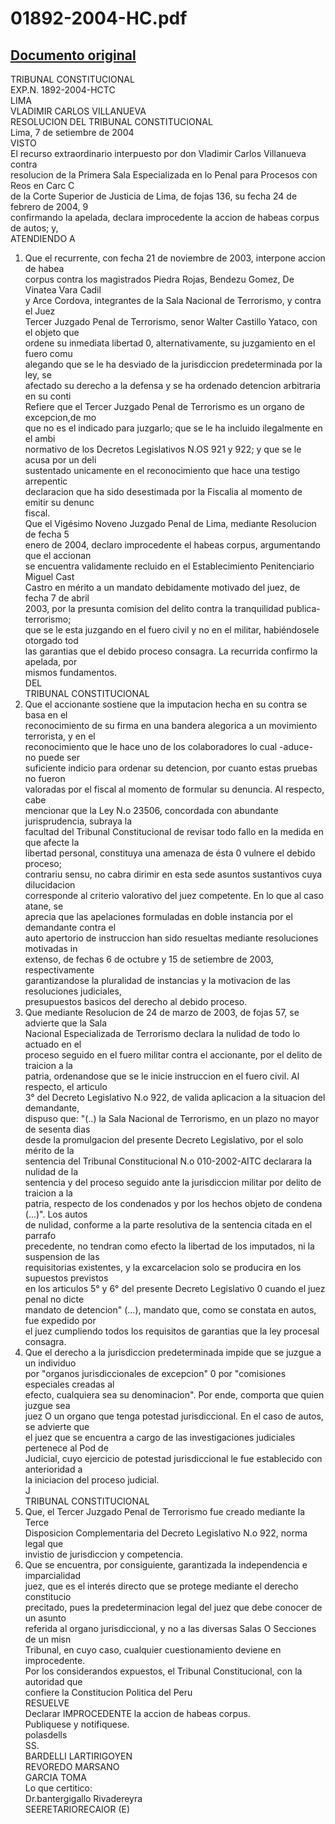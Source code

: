 
01892-2004-HC.pdf
=================
  
[Documento original](https://tc.gob.pe/jurisprudencia/2004/01892-2004-HC.pdf)  
---  
TRIBUNAL CONSTITUCIONAL  
EXP.N. 1892-2004-HCTC  
LIMA  
VLADIMIR CARLOS VILLANUEVA  
RESOLUCION DEL TRIBUNAL CONSTITUCIONAL  
Lima, 7 de setiembre de 2004  
VISTO  
El recurso extraordinario interpuesto por don Vladimir Carlos Villanueva contra  
resolucion de la Primera Sala Especializada en lo Penal para Procesos con Reos en Carc C  
de la Corte Superior de Justicia de Lima, de fojas 136, su fecha 24 de febrero de 2004, 9  
confirmando la apelada, declara improcedente la accion de habeas corpus de autos; y,  
ATENDIENDO A  
1. Que el recurrente, con fecha 21 de noviembre de 2003, interpone accion de habea  
corpus contra los magistrados Piedra Rojas, Bendezu Gomez, De Vinatea Vara Cadil  
y Arce Cordova, integrantes de la Sala Nacional de Terrorismo, y contra el Juez  
Tercer Juzgado Penal de Terrorismo, senor Walter Castillo Yataco, con el objeto que  
ordene su inmediata libertad 0, alternativamente, su juzgamiento en el fuero comu  
alegando que se le ha desviado de la jurisdiccion predeterminada por la ley, se  
afectado su derecho a la defensa y se ha ordenado detencion arbitraria en su conti  
Refiere que el Tercer Juzgado Penal de Terrorismo es un organo de excepcion,de mo  
que no es el indicado para juzgarlo; que se le ha incluido ilegalmente en el ambi  
normativo de los Decretos Legislativos N.OS 921 y 922; y que se le acusa por un deli  
sustentado unicamente en el reconocimiento que hace una testigo arrepentic  
declaracion que ha sido desestimada por la Fiscalia al momento de emitir su denunc  
fiscal.  
Que el Vigésimo Noveno Juzgado Penal de Lima, mediante Resolucion de fecha 5  
enero de 2004, declaro improcedente el habeas corpus, argumentando que el accionan  
se encuentra validamente recluido en el Establecimiento Penitenciario Miguel Cast  
Castro en mérito a un mandato debidamente motivado del juez, de fecha 7 de abril  
2003, por la presunta comision del delito contra la tranquilidad publica-terrorismo;  
que se le esta juzgando en el fuero civil y no en el militar, habiéndosele otorgado tod  
las garantias que el debido proceso consagra. La recurrida confirmo la apelada, por  
mismos fundamentos.  
DEL  
TRIBUNAL CONSTITUCIONAL  
3. Que el accionante sostiene que la imputacion hecha en su contra se basa en el  
reconocimiento de su firma en una bandera alegorica a un movimiento terrorista, y en el  
reconocimiento que le hace uno de los colaboradores lo cual -aduce- no puede ser  
suficiente indicio para ordenar su detencion, por cuanto estas pruebas no fueron  
valoradas por el fiscal al momento de formular su denuncia. Al respecto, cabe  
mencionar que la Ley N.o 23506, concordada con abundante jurisprudencia, subraya la  
facultad del Tribunal Constitucional de revisar todo fallo en la medida en que afecte la  
libertad personal, constituya una amenaza de ésta 0 vulnere el debido proceso;  
contrariu sensu, no cabra dirimir en esta sede asuntos sustantivos cuya dilucidacion  
corresponde al criterio valorativo del juez competente. En lo que al caso atane, se  
aprecia que las apelaciones formuladas en doble instancia por el demandante contra el  
auto apertorio de instruccion han sido resueltas mediante resoluciones motivadas in  
extenso, de fechas 6 de octubre y 15 de setiembre de 2003, respectivamente  
garantizandose la pluralidad de instancias y la motivacion de las resoluciones judiciales,  
presupuestos basicos del derecho al debido proceso.  
4. Que mediante Resolucion de 24 de marzo de 2003, de fojas 57, se advierte que la Sala  
Nacional Especializada de Terrorismo declara la nulidad de todo lo actuado en el  
proceso seguido en el fuero militar contra el accionante, por el delito de traicion a la  
patria, ordenandose que se le inicie instruccion en el fuero civil. Al respecto, el articulo  
3° del Decreto Legislativo N.o 922, de valida aplicacion a la situacion del demandante,  
dispuso que: "(..) la Sala Nacional de Terrorismo, en un plazo no mayor de sesenta dias  
desde la promulgacion del presente Decreto Legislativo, por el solo mérito de la  
sentencia del Tribunal Constitucional N.o 010-2002-AITC declarara la nulidad de la  
sentencia y del proceso seguido ante la jurisdiccion militar por delito de traicion a la  
patria, respecto de los condenados y por los hechos objeto de condena (...)". Los autos  
de nulidad, conforme a la parte resolutiva de la sentencia citada en el parrafo  
precedente, no tendran como efecto la libertad de los imputados, ni la suspension de las  
requisitorias existentes, y la excarcelacion solo se producira en los supuestos previstos  
en los articulos 5° y 6° del presente Decreto Legislativo 0 cuando el juez penal no dicte  
mandato de detencion" (...), mandato que, como se constata en autos, fue expedido por  
el juez cumpliendo todos los requisitos de garantias que la ley procesal consagra.  
5. Que el derecho a la jurisdiccion predeterminada impide que se juzgue a un individuo  
por "organos jurisdiccionales de excepcion" 0 por "comisiones especiales creadas al  
efecto, cualquiera sea su denominacion". Por ende, comporta que quien juzgue sea  
juez O un organo que tenga potestad jurisdiccional. En el caso de autos, se advierte que  
el juez que se encuentra a cargo de las investigaciones judiciales pertenece al Pod de  
Judicial, cuyo ejercicio de potestad jurisdiccional le fue establecido con anterioridad a  
la iniciacion del proceso judicial.  
J  
TRIBUNAL CONSTITUCIONAL  
6. Que, el Tercer Juzgado Penal de Terrorismo fue creado mediante la Terce  
Disposicion Complementaria del Decreto Legislativo N.o 922, norma legal que  
invistio de jurisdiccion y competencia.  
7. Que se encuentra, por consiguiente, garantizada la independencia e imparcialidad  
juez, que es el interés directo que se protege mediante el derecho constitucio  
precitado, pues la predeterminacion legal del juez que debe conocer de un asunto  
referida al organo jurisdiccional, y no a las diversas Salas O Secciones de un misn  
Tribunal, en cuyo caso, cualquier cuestionamiento deviene en improcedente.  
Por los considerandos expuestos, el Tribunal Constitucional, con la autoridad que  
confiere la Constitucion Politica del Peru  
RESUELVE  
Declarar IMPROCEDENTE la accion de habeas corpus.  
Publiquese y notifiquese.  
polasdells  
SS.  
BARDELLI LARTIRIGOYEN  
REVOREDO MARSANO  
GARCIA TOMA  
Lo que certitico:  
Dr.bantergigallo Rivadereyra  
SEERETARIORECAIOR (E)